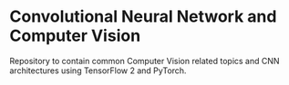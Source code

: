 # Convolutional Neural Network and Computer Vision

Repository to contain common Computer Vision related topics and CNN architectures using TensorFlow 2 and PyTorch.
